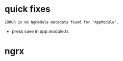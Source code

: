 # quick fixes

```
ERROR in No NgModule metadata found for 'AppModule'.
```

 - press save in app.module.ts



 # ngrx
 